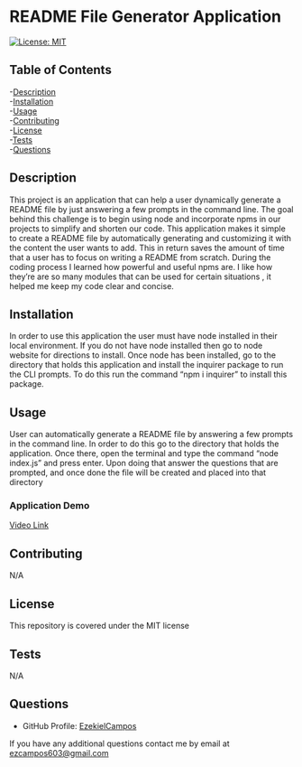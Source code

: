 
# README File Generator Application

[![License: MIT](https://cdn.prod.website-files.com/5e0f1144930a8bc8aace526c/65dd9eb5aaca434fac4f1c34_License-MIT-blue.svg)](/LICENSE)


## Table of Contents
-[Description](#description)
<br/>
-[Installation](#installation)
<br/>
-[Usage](#usage)
<br/>
-[Contributing](#contributing)
<br/>
-[License](#license)
<br/>
-[Tests](#tests)
<br/>
-[Questions](#questions)
<br/>

## Description

This project is an application that can help a user dynamically generate a README file by just answering a few prompts in the command line.  The goal behind this challenge is to begin using node and incorporate npms in our projects to simplify and shorten our code.  This application makes it simple to create a README file by automatically generating and customizing it with the content the user wants to add.   This in return saves the amount of time that a user has to focus on writing a README from scratch.  During the coding process I learned how powerful and useful npms are.  I like how they’re are so many modules that can be used for certain situations , it helped me keep my code clear and concise.

## Installation

In order to use this application the user must have node installed in their local environment.  If you do not have node installed then go to node website for directions to install. Once node has been installed, go to the directory that holds this application and install the inquirer package to run the CLI prompts.  To do this run the command “npm i inquirer” to install this package.

## Usage

User can automatically generate a README file by answering a few prompts in the command line.  In order to do this go to the directory that holds the application.  Once there, open the terminal and type the command “node index.js” and press enter.  Upon doing that  answer the questions that are prompted, and once done the file will be created and placed into that directory
### Application Demo 
[Video Link](https://drive.google.com/file/d/1LoYdYTM7hSnBke17cW3pHsg3QXn8Rher/view)

## Contributing

N/A
## License

This repository is covered under the MIT license

## Tests

N/A


## Questions

* GitHub Profile: [EzekielCampos](https://github.com/EzekielCampos)

If you have any additional questions contact me by email at ezcampos603@gmail.com

